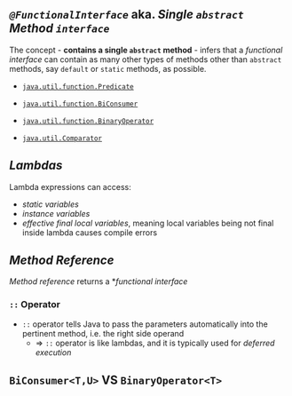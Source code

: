 ## *`@FunctionalInterface`* aka. *Single `abstract` Method `interface`*
The concept - **contains a single `abstract` method** - infers that a *functional interface* can contain as many other types of methods other than `abstract` methods, say `default` or `static` methods, as possible.
* [`java.util.function.Predicate`](https://docs.oracle.com/javase/8/docs/api/java/util/function/Predicate.html)
* [`java.util.function.BiConsumer`](https://docs.oracle.com/javase/8/docs/api/java/util/function/BiConsumer.html)
* [`java.util.function.BinaryOperator`](https://docs.oracle.com/javase/8/docs/api/java/util/function/BiOperator.html)

* [`java.util.Comparator`](https://docs.oracle.com/javase/8/docs/api/java/util/Comparator.html)

## *Lambdas*
Lambda expressions can access:
* *static variables*
* *instance variables*
* *effective final local variables*, meaning local variables being not final inside lambda causes compile errors

## *Method Reference*
*Method reference* returns a **functional interface*
### `::` Operator
* `::` operator tells Java to pass the parameters automatically into the pertinent method, i.e. the right side operand
  * => `::` operator is like lambdas, and it is typically used for *deferred execution*

## `BiConsumer<T,U>` VS `BinaryOperator<T>`
 


